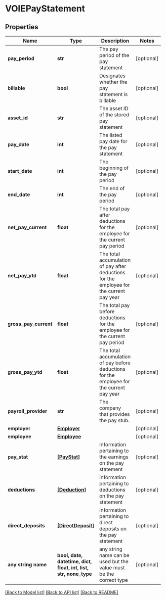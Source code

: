 # VOIEPayStatement


## Properties
Name | Type | Description | Notes
------------ | ------------- | ------------- | -------------
**pay_period** | **str** | The pay period of the pay statement | [optional] 
**billable** | **bool** | Designates whether the pay statement is billable | [optional] 
**asset_id** | **str** | The asset ID of the stored pay statement | [optional] 
**pay_date** | **int** | The listed pay date for the pay statement | [optional] 
**start_date** | **int** | The beginning of the pay period | [optional] 
**end_date** | **int** | The end of the pay period | [optional] 
**net_pay_current** | **float** | The total pay after deductions for the employee for the current pay period | [optional] 
**net_pay_ytd** | **float** | The total accumulation of pay after deductions for the employee for the current pay year | [optional] 
**gross_pay_current** | **float** | The total pay before deductions for the employee for the current pay period | [optional] 
**gross_pay_ytd** | **float** | The total accumulation of pay before deductions for the employee for the current pay year | [optional] 
**payroll_provider** | **str** | The company that provides the pay stub. | [optional] 
**employer** | [**Employer**](Employer.md) |  | [optional] 
**employee** | [**Employee**](Employee.md) |  | [optional] 
**pay_stat** | [**[PayStat]**](PayStat.md) | Information pertaining to the earnings on the pay statement | [optional] 
**deductions** | [**[Deduction]**](Deduction.md) | Information pertaining to deductions on the pay statement | [optional] 
**direct_deposits** | [**[DirectDeposit]**](DirectDeposit.md) | Information pertaining to direct deposits on the pay statement | [optional] 
**any string name** | **bool, date, datetime, dict, float, int, list, str, none_type** | any string name can be used but the value must be the correct type | [optional]

[[Back to Model list]](../README.md#documentation-for-models) [[Back to API list]](../README.md#documentation-for-api-endpoints) [[Back to README]](../README.md)


